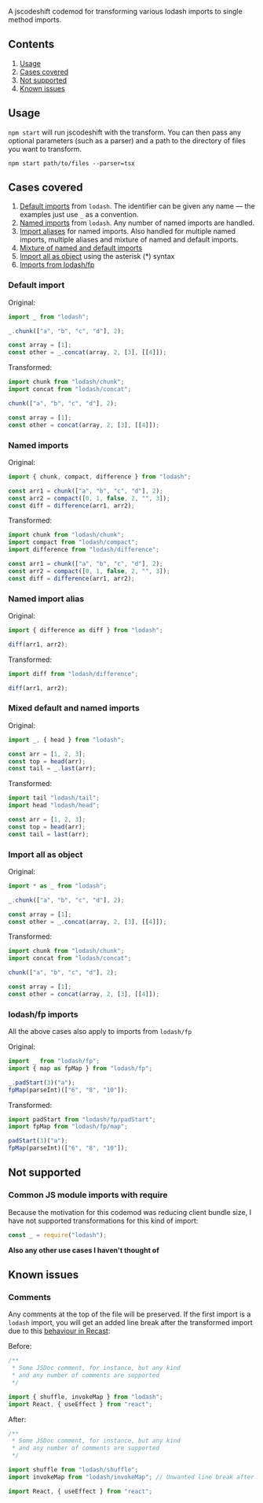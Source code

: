 A jscodeshift codemod for transforming various lodash imports to single method imports.

## Contents

1. [Usage](#usage)
2. [Cases covered](#cases-covered)
3. [Not supported](#not-supported)
4. [Known issues](#known-issues)

## Usage

`npm start` will run jscodeshift with the transform. You can then pass any optional parameters (such as a parser) and a path to the directory of files you want to transform.

```shell
npm start path/to/files --parser=tsx
```

## Cases covered

1. [Default imports](#default-import) from `lodash`. The identifier can be given any name — the examples just use `_` as a convention.
2. [Named imports](#named-imports) from `lodash`. Any number of named imports are handled.
3. [Import aliases](#named-import-alias) for named imports. Also handled for multiple named imports, multiple aliases and mixture of named and default imports.
4. [Mixture of named and default imports](#mixed-default-and-named-imports)
5. [Import all as object](#import-all-as-object) using the asterisk (\*) syntax
6. [Imports from lodash/fp](#lodashfp-imports)

### Default import

Original:

```js
import _ from "lodash";

_.chunk(["a", "b", "c", "d"], 2);

const array = [1];
const other = _.concat(array, 2, [3], [[4]]);
```

Transformed:

```js
import chunk from "lodash/chunk";
import concat from "lodash/concat";

chunk(["a", "b", "c", "d"], 2);

const array = [1];
const other = concat(array, 2, [3], [[4]]);
```

### Named imports

Original:

```js
import { chunk, compact, difference } from "lodash";

const arr1 = chunk(["a", "b", "c", "d"], 2);
const arr2 = compact([0, 1, false, 2, "", 3]);
const diff = difference(arr1, arr2);
```

Transformed:

```js
import chunk from "lodash/chunk";
import compact from "lodash/compact";
import difference from "lodash/difference";

const arr1 = chunk(["a", "b", "c", "d"], 2);
const arr2 = compact([0, 1, false, 2, "", 3]);
const diff = difference(arr1, arr2);
```

### Named import alias

Original:

```js
import { difference as diff } from "lodash";

diff(arr1, arr2);
```

Transformed:

```js
import diff from "lodash/difference";

diff(arr1, arr2);
```

### Mixed default and named imports

Original:

```js
import _, { head } from "lodash";

const arr = [1, 2, 3];
const top = head(arr);
const tail = _.last(arr);
```

Transformed:

```js
import tail "lodash/tail";
import head "lodash/head";

const arr = [1, 2, 3];
const top = head(arr);
const tail = last(arr);
```

### Import all as object

Original:

```js
import * as _ from "lodash";

_.chunk(["a", "b", "c", "d"], 2);

const array = [1];
const other = _.concat(array, 2, [3], [[4]]);
```

Transformed:

```js
import chunk from "lodash/chunk";
import concat from "lodash/concat";

chunk(["a", "b", "c", "d"], 2);

const array = [1];
const other = concat(array, 2, [3], [[4]]);
```

### lodash/fp imports

All the above cases also apply to imports from `lodash/fp`

Original:

```js
import _ from "lodash/fp";
import { map as fpMap } from "lodash/fp";

_.padStart(3)("a");
fpMap(parseInt)(["6", "8", "10"]);
```

Transformed:

```js
import padStart from "lodash/fp/padStart";
import fpMap from "lodash/fp/map";

padStart(3)("a");
fpMap(parseInt)(["6", "8", "10"]);
```

## Not supported

### Common JS module imports with require

Because the motivation for this codemod was reducing client bundle size, I have not supported transformations for this kind of import:

```js
const _ = require("lodash");
```

**Also any other use cases I haven't thought of**

## Known issues

### Comments

Any comments at the top of the file will be preserved. If the first import is a `lodash` import, you will get an added line break after the transformed import due to this [behaviour in Recast](https://github.com/benjamn/recast/issues/405#issuecomment-307255294):

Before:

```js
/**
 * Some JSDoc comment, for instance, but any kind
 * and any number of comments are supported
 */

import { shuffle, invokeMap } from "lodash";
import React, { useEffect } from "react";
```

After:

```js
/**
 * Some JSDoc comment, for instance, but any kind
 * and any number of comments are supported
 */

import shuffle from "lodash/shuffle";
import invokeMap from "lodash/invokeMap"; // Unwanted line break after this

import React, { useEffect } from "react";
```
